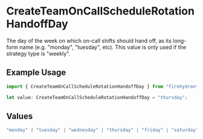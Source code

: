 # CreateTeamOnCallScheduleRotationHandoffDay

The day of the week on which on-call shifts should hand off, as its long-form name (e.g. "monday", "tuesday", etc). This value is only used if the strategy type is "weekly".

## Example Usage

```typescript
import { CreateTeamOnCallScheduleRotationHandoffDay } from "firehydrant-typescript-sdk/models/components";

let value: CreateTeamOnCallScheduleRotationHandoffDay = "thursday";
```

## Values

```typescript
"monday" | "tuesday" | "wednesday" | "thursday" | "friday" | "saturday" | "sunday"
```